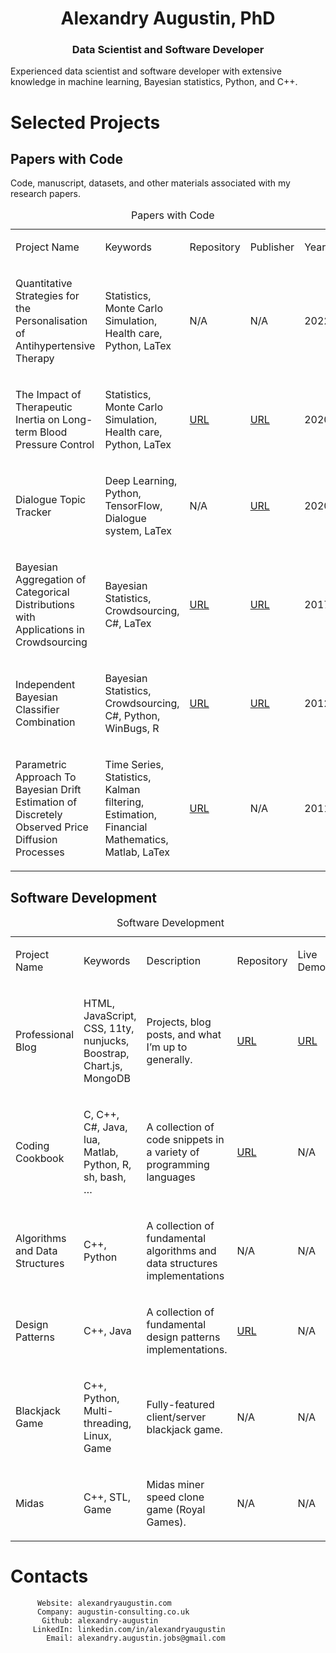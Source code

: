 <h1 align="center">Alexandry Augustin, PhD</h1>
<h3 align="center">Data Scientist and Software Developer</h3>

Experienced data scientist and software developer with extensive
knowledge in machine learning, Bayesian statistics, Python, and C++.

Selected Projects
=================

Papers with Code
----------------

Code, manuscript, datasets, and other materials associated with my
research papers.

<table>
<caption>Papers with Code</caption>
<colgroup>
<col style="width: 20%" />
<col style="width: 20%" />
<col style="width: 20%" />
<col style="width: 20%" />
<col style="width: 20%" />
</colgroup>
<tbody>
<tr class="odd">
<td><p>Project Name</p></td>
<td><p>Keywords</p></td>
<td><p>Repository</p></td>
<td><p>Publisher</p></td>
<td><p>Year</p></td>
</tr>
<tr class="even">
<td><p>Quantitative Strategies for the Personalisation of Antihypertensive Therapy</p></td>
<td><p>Statistics, Monte Carlo Simulation, Health care, Python, LaTex</p></td>
<td><p>N/A</p></td>
<td><p>N/A</p></td>
<td><p>2022</p></td>
</tr>
<tr class="odd">
<td><p>The Impact of Therapeutic Inertia on Long-term Blood Pressure Control</p></td>
<td><p>Statistics, Monte Carlo Simulation, Health care, Python, LaTex</p></td>
<td><p><a href="https://github.com/alexandry-augustin/impact_of_therapeutic_inertia">URL</a></p></td>
<td><p><a href="https://www.ahajournals.org/doi/full/10.1161/HYPERTENSIONAHA.120.15866">URL</a></p></td>
<td><p>2020</p></td>
</tr>
<tr class="even">
<td><p>Dialogue Topic Tracker</p></td>
<td><p>Deep Learning, Python, TensorFlow, Dialogue system, LaTex</p></td>
<td><p>N/A</p></td>
<td><p><a href="https://sites.google.com/view/hlds-2020/home">URL</a></p></td>
<td><p>2020</p></td>
</tr>
<tr class="odd">
<td><p>Bayesian Aggregation of Categorical Distributions with Applications in Crowdsourcing</p></td>
<td><p>Bayesian Statistics, Crowdsourcing, C#, LaTex</p></td>
<td><p><a href="https://github.com/alexandry-augustin/mbcc">URL</a></p></td>
<td><p><a href="https://www.ijcai.org/Proceedings/2017/195">URL</a></p></td>
<td><p>2017</p></td>
</tr>
<tr class="even">
<td><p>Independent Bayesian Classifier Combination</p></td>
<td><p>Bayesian Statistics, Crowdsourcing, C#, Python, WinBugs, R</p></td>
<td><p><a href="https://github.com/alexandry-augustin/ibcc">URL</a></p></td>
<td><p><a href="https://proceedings.mlr.press/v22/kim12.html">URL</a></p></td>
<td><p>2012</p></td>
</tr>
<tr class="odd">
<td><p>Parametric Approach To Bayesian Drift Estimation of Discretely Observed Price Diffusion Processes</p></td>
<td><p>Time Series, Statistics, Kalman filtering, Estimation, Financial Mathematics, Matlab, LaTex</p></td>
<td><p><a href="https://github.com/alexandry-augustin/time_series_drift_estimation">URL</a></p></td>
<td><p>N/A</p></td>
<td><p>2011</p></td>
</tr>
</tbody>
</table>

Software Development
--------------------

<table>
<caption>Software Development</caption>
<colgroup>
<col style="width: 20%" />
<col style="width: 20%" />
<col style="width: 20%" />
<col style="width: 20%" />
<col style="width: 20%" />
</colgroup>
<tbody>
<tr class="odd">
<td><p>Project Name</p></td>
<td><p>Keywords</p></td>
<td><p>Description</p></td>
<td><p>Repository</p></td>
<td><p>Live Demo</p></td>
</tr>
<tr class="even">
<td><p>Professional Blog</p></td>
<td><p>HTML, JavaScript, CSS, 11ty, nunjucks, Boostrap, Chart.js, MongoDB</p></td>
<td><p>Projects, blog posts, and what I’m up to generally.</p></td>
<td><p><a href="https://github.com/alexandry-augustin/professional-blog-public">URL</a></p></td>
<td><p><a href="https://alexandryaugustin.com/">URL</a></p></td>
</tr>
<tr class="odd">
<td><p>Coding Cookbook</p></td>
<td><p>C, C++, C#, Java, lua, Matlab, Python, R, sh, bash, …​</p></td>
<td><p>A collection of code snippets in a variety of programming languages</p></td>
<td><p><a href="https://github.com/alexandry-augustin/cookbook">URL</a></p></td>
<td><p>N/A</p></td>
</tr>
<tr class="even">
<td><p>Algorithms and Data Structures</p></td>
<td><p>C++, Python</p></td>
<td><p>A collection of fundamental algorithms and data structures implementations</p></td>
<td><p>N/A</p></td>
<td><p>N/A</p></td>
</tr>
<tr class="odd">
<td><p>Design Patterns</p></td>
<td><p>C++, Java</p></td>
<td><p>A collection of fundamental design patterns implementations.</p></td>
<td><p><a href="https://github.com/alexandry-augustin/design_patterns">URL</a></p></td>
<td><p>N/A</p></td>
</tr>
<tr class="even">
<td><p>Blackjack Game</p></td>
<td><p>C++, Python, Multi-threading, Linux, Game</p></td>
<td><p>Fully-featured client/server blackjack game.</p></td>
<td><p>N/A</p></td>
<td><p>N/A</p></td>
</tr>
<tr class="odd">
<td><p>Midas</p></td>
<td><p>C++, STL, Game</p></td>
<td><p>Midas miner speed clone game (Royal Games).</p></td>
<td><p>N/A</p></td>
<td><p>N/A</p></td>
</tr>
</tbody>
</table>

Contacts
========

          Website: alexandryaugustin.com
          Company: augustin-consulting.co.uk
           Github: alexandry-augustin
         LinkedIn: linkedin.com/in/alexandryaugustin
            Email: alexandry.augustin.jobs@gmail.com
